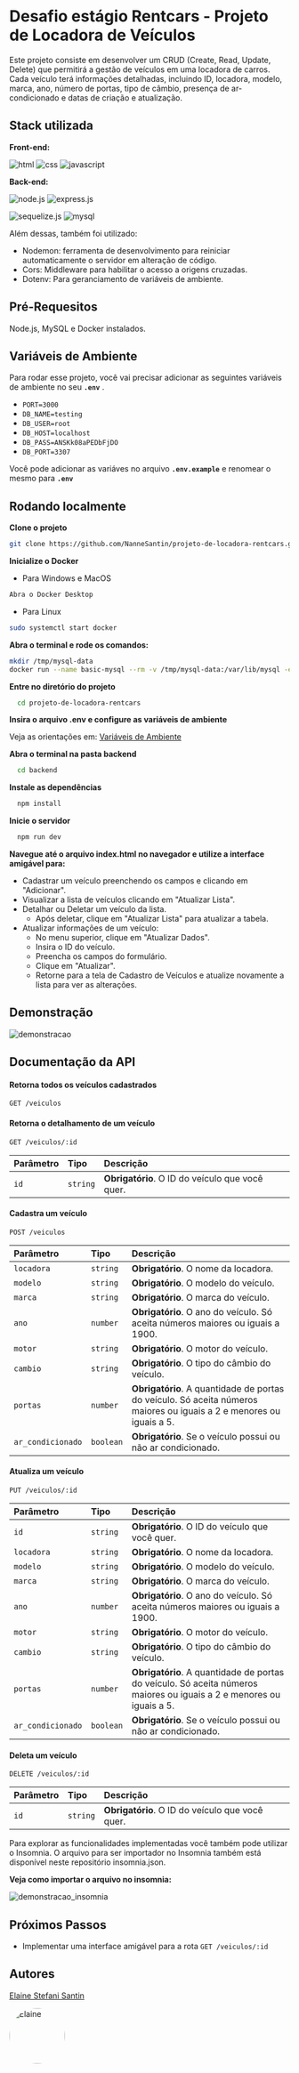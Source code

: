 
# Desafio estágio Rentcars - Projeto de Locadora de Veículos

Este projeto consiste em desenvolver um CRUD (Create, Read, Update, Delete) que permitirá a gestão de veículos em uma locadora de carros. 
Cada veículo terá informações detalhadas, incluindo ID, locadora, modelo, marca, ano, número de portas, tipo de câmbio, presença de ar-condicionado e datas de criação e atualização.


## Stack utilizada

**Front-end:** 

![html](https://img.shields.io/badge/HTML5-E34F26?style=for-the-badge&logo=html5&logoColor=white) ![css](https://img.shields.io/badge/CSS-239120?&style=for-the-badge&logo=css3&logoColor=white) ![javascript](https://img.shields.io/badge/JavaScript-F7DF1E?style=for-the-badge&logo=javascript&logoColor=black)


**Back-end:** 

![node.js](https://img.shields.io/badge/Node.js-43853D?style=for-the-badge&logo=node.js&logoColor=white) ![express.js](https://img.shields.io/badge/Express.js-404D59?style=for-the-badge)

![sequelize.js](https://img.shields.io/badge/sequelize-323330?style=for-the-badge&logo=sequelize&logoColor=blue) ![mysql](https://img.shields.io/badge/MySQL-005C84?style=for-the-badge&logo=mysql&logoColor=white)

Além dessas, também foi utilizado:
 - Nodemon: ferramenta de desenvolvimento para reiniciar automaticamente o servidor em alteração de código.
 - Cors: Middleware para habilitar o acesso a origens cruzadas.
 - Dotenv: Para geranciamento de variáveis de ambiente.


## Pré-Requesitos

Node.js, MySQL e Docker instalados.
## Variáveis de Ambiente

Para rodar esse projeto, você vai precisar adicionar as seguintes variáveis de ambiente no seu **`.env`** .

- `PORT=3000`
- `DB_NAME=testing`
- `DB_USER=root`
- `DB_HOST=localhost`
- `DB_PASS=ANSKk08aPEDbFjDO`
- `DB_PORT=3307`

Você pode adicionar as variáves no arquivo **`.env.example`** e renomear o mesmo para **`.env`** 
## Rodando localmente


**Clone o projeto**

```bash
git clone https://github.com/NanneSantin/projeto-de-locadora-rentcars.git
```

**Inicialize o Docker**

- Para Windows e MacOS

```bash
Abra o Docker Desktop
```

- Para Linux
```bash
sudo systemctl start docker
```

**Abra o terminal e rode os comandos:**
```bash
mkdir /tmp/mysql-data
docker run --name basic-mysql --rm -v /tmp/mysql-data:/var/lib/mysql -e MYSQL_ROOT_PASSWORD=ANSKk08aPEDbFjDO -e MYSQL_DATABASE=testing -p 3307:3306 -it mysql:8.0
```

**Entre no diretório do projeto**

```bash
  cd projeto-de-locadora-rentcars
```

**Insira o arquivo .env e configure as variáveis de ambiente**

Veja as orientações em: [Variáveis de Ambiente](#variáveis-de-ambiente)

**Abra o terminal na pasta backend**
```bash
  cd backend
```

**Instale as dependências**

```bash
  npm install
```

**Inicie o servidor**

```bash
  npm run dev
```

**Navegue até o arquivo index.html no navegador e utilize a interface amigável para:**


- Cadastrar um veículo preenchendo os campos e clicando em "Adicionar".
- Visualizar a lista de veículos clicando em "Atualizar Lista".
- Detalhar ou Deletar um veículo da lista.
    - Após deletar, clique em "Atualizar Lista" para atualizar a tabela.
- Atualizar informações de um veículo:
    - No menu superior, clique em "Atualizar Dados".
    - Insira o ID do veículo.
    - Preencha os campos do formulário.
    - Clique em "Atualizar".
    - Retorne para a tela de Cadastro de Veículos e atualize novamente a lista para ver as alterações.



## Demonstração

![demonstracao](https://i.imgur.com/mwCMxfa.gif)

## Documentação da API

#### Retorna todos os veículos cadastrados

```http
GET /veiculos
```


#### Retorna o detalhamento de um veículo

```http
GET /veiculos/:id
```

| Parâmetro   | Tipo       | Descrição                                   |
| :---------- | :--------- | :------------------------------------------ |
| `id`      | `string` | **Obrigatório**. O ID do veículo que você quer. |

#### Cadastra um veículo

```http
POST /veiculos
```

| Parâmetro   | Tipo       | Descrição                                   |
| :---------- | :--------- | :------------------------------------------ |
| `locadora`      | `string` | **Obrigatório**. O nome da locadora. |
| `modelo`      | `string` | **Obrigatório**. O modelo do veículo. |
| `marca`      | `string` | **Obrigatório**. O marca do veículo. |
| `ano`      | `number` | **Obrigatório**. O ano do veículo. Só aceita números maiores ou iguais a 1900. |
| `motor`      | `string` | **Obrigatório**. O motor do veículo. |
| `cambio`      | `string` | **Obrigatório**. O tipo do câmbio do veículo. |
| `portas`      | `number` | **Obrigatório**. A quantidade de portas do veículo. Só aceita números maiores ou iguais a 2 e menores ou iguais a 5.  |
| `ar_condicionado`      | `boolean` | **Obrigatório**. Se o veículo possui ou não ar condicionado. |

#### Atualiza um veículo

```http
PUT /veiculos/:id
```

| Parâmetro   | Tipo       | Descrição                                   |
| :---------- | :--------- | :------------------------------------------ |
| `id`      | `string` | **Obrigatório**. O ID do veículo que você quer. |
| `locadora`      | `string` | **Obrigatório**. O nome da locadora. |
| `modelo`      | `string` | **Obrigatório**. O modelo do veículo. |
| `marca`      | `string` | **Obrigatório**. O marca do veículo. |
| `ano`      | `number` | **Obrigatório**. O ano do veículo. Só aceita números maiores ou iguais a 1900. |
| `motor`      | `string` | **Obrigatório**. O motor do veículo. |
| `cambio`      | `string` | **Obrigatório**. O tipo do câmbio do veículo. |
| `portas`      | `number` | **Obrigatório**. A quantidade de portas do veículo. Só aceita números maiores ou iguais a 2 e menores ou iguais a 5.  |
| `ar_condicionado`      | `boolean` | **Obrigatório**. Se o veículo possui ou não ar condicionado. |

#### Deleta um veículo

```http
DELETE /veiculos/:id
```

| Parâmetro   | Tipo       | Descrição                                   |
| :---------- | :--------- | :------------------------------------------ |
| `id`      | `string` | **Obrigatório**. O ID do veículo que você quer. |

Para explorar as funcionalidades implementadas você também pode utilizar o Insomnia. O arquivo para ser importador no Insomnia também está disponível neste repositório insomnia.json.

**Veja como importar o arquivo no insomnia:**

![demonstracao_insomnia](https://i.imgur.com/owu3zLx.gif)

## Próximos Passos

- Implementar uma interface amigável para a rota `GET /veiculos/:id`




## Autores

[Elaine Stefani Santin](https://www.github.com/NanneSantin)

<img src="https://avatars.githubusercontent.com/u/129112213?s=400&u=40dc03383b4e899f4a35224b0f5b9bb692966986&v=4" alt="Elaine" style="border-radius: 50%;" width="100px">

